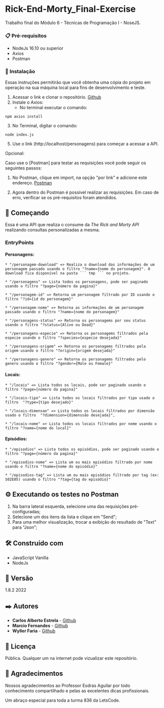 # Rick-End-Morty_Final-Exercise

Trabalho final do Módulo 6 - Técnicas de Programação I - NoseJS.


### 📋 Pré-requisitos

* NodeJs 16.10 ou superior
* Axios 
* Postman

### 🔧 Instalação
Essas instruções permitirão que você obtenha uma cópia do projeto em operação na sua máquina local para fins de desenvolvimento e teste.

1. Acessar o link e clonar o repositório. [Github](https://github.com/carlosalbertoestrela/Rick-End-Morty_Final-Exercise)
2. Instale o Axios: 
    - No terminal executar o comando:
```
npm axios install
```   
3. No Terminal, digitar o comando: 
```
node index.js
```
5. Use o link (http://localhost/personagens) para começar a acessar a API.

Opcional:

Caso use o [Postman] para testar as requisições você pode seguir os seguintes passos:

1. No Postman, clique em import, na opção "por link" e adicione este endereço.  [Postman](https://www.getpostman.com/collections/02609d1a2642370350dc)

2. Agora dentro do Postman é possível realizar as requisições.
Em caso de erro, verificar se os pré-requisitos foram atendidos.

## 🚀 Começando

Essa é uma API que realiza o consume da *The Rick and Morty API* realizando consultas personalizadas a mesma.

### EntryPoints

#### Personagens:

    * "/personagem-download" => Realiza o download das informações de um personagem passado usando o filtro "?name={nome do personagem}". O download fica disponível na pasta ``` tmp ``` no projeto.

    * "/personagens" => Lista todos os personagens, pode ser paginado usando o filtro "?page={número da pagina}"

    * "/personagem-id" => Retorna um personagem filtrado por ID usando o filtro "?id={id do personagem}"

    * "/personagem-nome" => Retorna as informações de um personagem passado usando o filtro "?name={nome do personagem}"

    * "/personagens-status" => Retorna os personagems por seu status usando o filtro "?status={Alive ou Dead}"

    * "/personagens-especie" => Retorna os personagems filtrados pela especie usando o filtro "?species={especie desejada}"

    * "/personagens-origem" => Retorna os personagems filtrados pela origem usando o filtro "?origin={origem desejada}"

    * "/personagens-genero" => Retorna os personagems filtrados pelo genero usando o filtro "?gender={Male ou Female}"


#### Locais:
    * "/locais" => Lista todos os locais, pode ser paginado usando o filtro "?page={número da pagina}" 
    
    * "/locais-tipo" => Lista todos os locais filtrados por tipo usado o filtro  "?type={tipo desejado}" 
    
    * "/locais-dimensao" => Lista todos os locais filtrados por dimensão usado o filtro  "?dimension={dimenssão desejada}", 
    
    * "/locais-nome" => Lista todos os locais filtrados por nome usando o filtro "?name={nome do local}"

#### Episódios:
    * "/episodios" => Lista todos os episódios, pode ser paginado usando o filtro "?page={número da pagina}"

    * "/episodios-nome" => Lista um ou mais episódios filtrado por nome usando o filtro "?name={nome do episódio}"

    * "/episodios-tag" => Lista um ou mais episódios filtrado por tag (ex: S02E05) usando o filtro "?tag={tag do episódio}"



## ⚙️ Executando os testes no Postman

1. Na barra lateral esquerda, selecione uma das requisições pré-configuradas;
2. Selecione um dos itens da lista e clique em "Send";
3. Para uma melhor visualização, trocar a exibição do resultado de "Text" para "Json";

## 🛠️ Construído com

* JavaScript Vanilla
* NodeJs

## 📌 Versão

1.8.2 2022

## ✒️ Autores

* **Carlos Alberto Estrela** - [Github](https://github.com/carlosalbertoestrela)
* **Marcio Fernandes** - [Github](https://github.com/marciofsj)
* **Wyller Faria** - [Github](https://github.com/Wyller21)

## 📄 Licença

Pública. Qualquer um na internet pode vizualizar este repositório.

## 🎁 Agradecimentos

Nossos agradecimentos ao Professor Esdras Aguilar por todo conhecimento compartilhado e pelas as excelentes dicas profissionais.

Um abraço especial para toda a turma 836 da LetsCode.